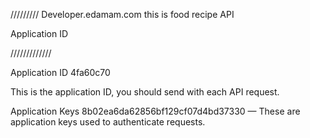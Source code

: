/////////
Developer.edamam.com 
this is food recipe API

Application ID


/////////////


Application ID
4fa60c70

This is the application ID, you should send with each API request.

Application Keys
8b02ea6da62856bf129cf07d4bd37330	—
These are application keys used to authenticate requests.

